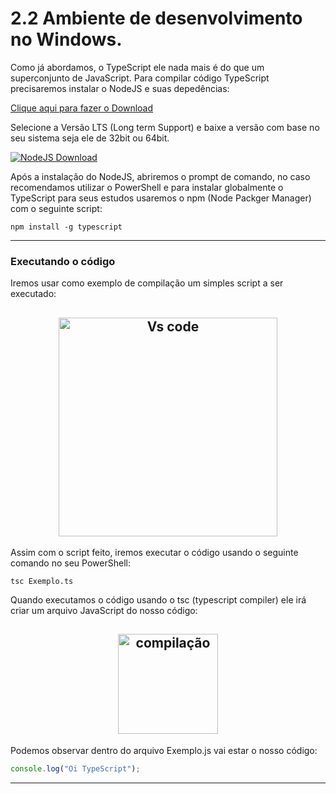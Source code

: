 # 2.2 Ambiente de desenvolvimento no Windows.

Como já abordamos, o TypeScript ele nada mais é do que um superconjunto de JavaScript. Para compilar código TypeScript precisaremos instalar o NodeJS e suas depedências:


<a href="https://nodejs.org/en/download/"> Clique aqui para fazer o Download</a>

Selecione a Versão LTS (Long term Support) e baixe a versão com base no seu sistema seja ele de 32bit ou 64bit.

<a href="https://imgur.com/tyecO2o"><img src="https://i.imgur.com/tyecO2o.png" title="NodeJS Download" /></a>

Após a instalação do NodeJS, abriremos o prompt de comando, no caso recomendamos utilizar o PowerShell e para instalar globalmente o TypeScript para seus estudos usaremos o npm (Node Packger Manager) com o seguinte script:

```
npm install -g typescript
```
<hr>

### Executando o código

Iremos usar como exemplo de compilação um simples script a ser executado:
<h2 align="center">
<img src="https://i.imgur.com/aVR60QN.png" alt="Vs code" width="350">
</h2>
Assim com o script feito, iremos executar o código usando o seguinte comando no seu PowerShell:

```
tsc Exemplo.ts
```
Quando executamos o código usando o tsc (typescript compiler) ele irá criar um arquivo JavaScript do nosso código:

<h2 align="center">
    <img src="https://i.imgur.com/ZKgcRH4.png" alt="compilação" width="160">
</h2>

Podemos observar dentro do arquivo Exemplo.js vai estar o nosso código:
```js
console.log("Oi TypeScript");
```
<hr>

    